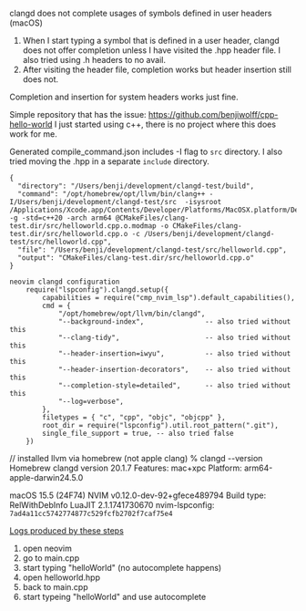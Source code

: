 clangd does not complete usages of symbols defined in user headers (macOS)

1. When I start typing a symbol that is defined in a user header, clangd does not offer completion unless I have visited the .hpp header file. I also tried using .h headers to no avail.
2. After visiting the header file, completion works but header insertion still does not.

Completion and insertion for system headers works just fine.

Simple repository that has the issue: https://github.com/benjiwolff/cpp-hello-world
I just started using c++, there is no project where this does work for me.

Generated compile_command.json includes -I flag to `src` directory. I also tried moving the .hpp in a separate `include` directory.
```
{
  "directory": "/Users/benji/development/clangd-test/build",
  "command": "/opt/homebrew/opt/llvm/bin/clang++ -I/Users/benji/development/clangd-test/src  -isysroot /Applications/Xcode.app/Contents/Developer/Platforms/MacOSX.platform/Developer/SDKs/MacOSX.sdk -g -std=c++20 -arch arm64 @CMakeFiles/clang-test.dir/src/helloworld.cpp.o.modmap -o CMakeFiles/clang-test.dir/src/helloworld.cpp.o -c /Users/benji/development/clangd-test/src/helloworld.cpp",
  "file": "/Users/benji/development/clangd-test/src/helloworld.cpp",
  "output": "CMakeFiles/clang-test.dir/src/helloworld.cpp.o"
}
```

```
neovim clangd configuration
	require("lspconfig").clangd.setup({
		capabilities = require("cmp_nvim_lsp").default_capabilities(),
		cmd = {
			"/opt/homebrew/opt/llvm/bin/clangd",
			"--background-index",               -- also tried without this
			"--clang-tidy",                     -- also tried without this
			"--header-insertion=iwyu",          -- also tried without this
			"--header-insertion-decorators",    -- also tried without this
			"--completion-style=detailed",      -- also tried without this
			"--log=verbose",
		},
		filetypes = { "c", "cpp", "objc", "objcpp" },
		root_dir = require("lspconfig").util.root_pattern(".git"),
		single_file_support = true, -- also tried false
	})
```

// installed llvm via homebrew (not apple clang)
% clangd --version 
Homebrew clangd version 20.1.7
Features: mac+xpc
Platform: arm64-apple-darwin24.5.0

macOS 15.5 (24F74)
NVIM v0.12.0-dev-92+gfece489794
Build type: RelWithDebInfo
LuaJIT 2.1.1741730670
nvim-lspconfig: `7ad4a11cc5742774877c529fcfb2702f7caf75e4`

[Logs produced by these steps](./lsp.log)
1. open neovim
2. go to main.cpp
3. start typing "helloWorld" (no autocomplete happens)
4. open helloworld.hpp
5. back to main.cpp
6. start typeing "helloWorld" and use autocomplete
